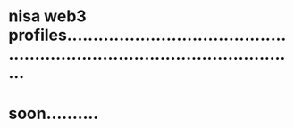 # nisa web3 profiles..................................................................................................
# soon..........
